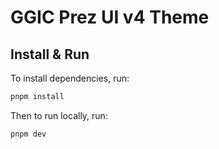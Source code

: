 # GGIC Prez UI v4 Theme

## Install & Run
To install dependencies, run:
```bash
pnpm install
```

Then to run locally, run:
```bash
pnpm dev
```

